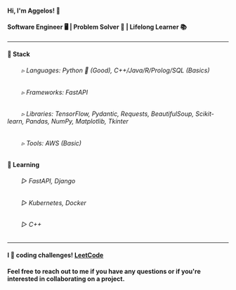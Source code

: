 #### Hi, I'm Aggelos! 👋

#### Software Engineer 🖥️ | Problem Solver 🧩 | Lifelong Learner 📚

---

#### 🔧 Stack

###### &emsp;&emsp; ▹ Languages: Python 🐍 (Good), C++/Java/R/Prolog/SQL (Basics)
###### &emsp;&emsp; ▹ Frameworks: FastAPI
  
###### &emsp;&emsp; ▹ Libraries: TensorFlow, Pydantic, Requests, BeautifulSoup, Scikit-learn, Pandas, NumPy, Matplotlib, Tkinter
  
###### &emsp;&emsp; ▹ Tools: AWS (Basic)

#### 🌱 Learning

###### &emsp;&emsp; ▻ FastAPI, Django
  
###### &emsp;&emsp; ▻ Kubernetes, Docker

###### &emsp;&emsp; ▻ C++

---

#### I 💙 coding challenges! <a href="https://leetcode.com/papaggalos/">LeetCode</a>

#### Feel free to reach out to me if you have any questions or if you're interested in collaborating on a project.
